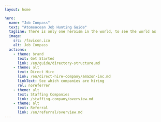 ```yaml
---
layout: home

hero:
  name: "Job Compass"
  text: "Atomeocean Job Hunting Guide"
  tagline: There is only one heroism in the world, to see the world as it is, and to love it.
  image:
    src: /favicon.ico
    alt: Job Compass
  actions:
    - theme: brand
      text: Get Started
      link: /en/guide/directory-structure.md
    - theme: alt
      text: Direct Hire
      link: /en/direct-hire-company/amazon-inc.md
      linkText: See which companies are hiring
      rel: noreferrer
    - theme: alt
      text: Staffing Companies
      link: /staffing-company/overview.md
    - theme: alt
      text: Referral
      link: /en/referral/overview.md
---
```



